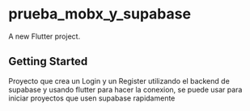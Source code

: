 # prueba_mobx_y_supabase

A new Flutter project.

## Getting Started

Proyecto que crea un Login y un Register utilizando el backend de supabase y usando flutter para hacer la conexion, se puede usar para iniciar proyectos que usen supabase rapidamente

